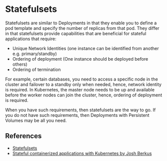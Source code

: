 # Statefulsets #

Statefulsets are similar to Deployments in that they enable you to define a pod template and specify the number of replicas from that pod.  They differ in that statefulsets provide capabilities that are beneficial for stateful applications that require:

* Unique Network Identities (one instance can be identified from another e.g. primary/standby)
* Ordering of deployment (One instance should be deployed before others)
* Ordering of termination

For example, certain databases, you need to access a specific node in the cluster and failover to a standby only when needed, hence, network identity is required.  In Kubernetes, the master node needs to be up and available before the worker nodes can join the cluster, hence, ordering of deployment is required.

When you have such requirements, then statefulsets are the way to go.  If you do not have such requirements, then Deployments with Persistent Volumes may be all you need.

## References ##

- [Statefulsets](https://kubernetes.io/docs/concepts/workloads/controllers/statefulset/)
- [Stateful containerized applications with Kubernetes by Josh Berkus](https://opensource.com/article/17/2/stateful-applications)